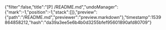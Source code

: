 {"filter":false,"title":"[P] /README.md","undoManager":{"mark":-1,"position":-1,"stack":[]},"preview":{"path":"/README.md","previewer":"preview.markdown"},"timestamp":1539864858212,"hash":"da39a3ee5e6b4b0d3255bfef95601890afd80709"}